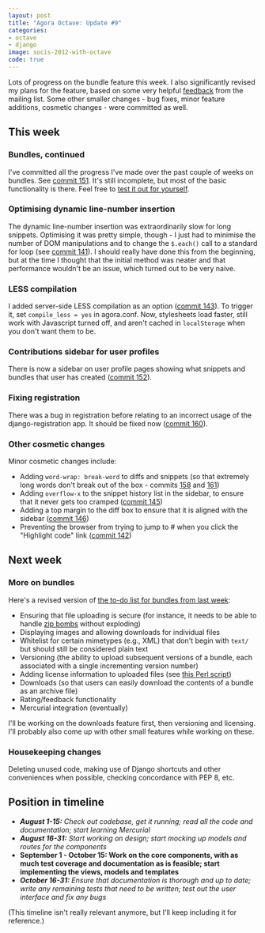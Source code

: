 ```yaml
---
layout: post
title: "Agora Octave: Update #9"
categories:
- octave
- django
image: socis-2012-with-octave
code: true
---
```


Lots of progress on the bundle feature this week. I also significantly revised my plans for the feature, based on some very helpful [feedback](http://octave.1599824.n4.nabble.com/Bundles-in-Agora-td4645137.html) from the mailing list. Some other smaller changes - bug fixes, minor feature additions, cosmetic changes - were committed as well.

## This week

### Bundles, continued

I've committed all the progress I've made over the past couple of weeks on bundles. See [commit 151](http://inversethought.com/hg/agora-dellsystem/rev/c7be7def8b57). It's still incomplete, but most of the basic functionality is there. Feel free to [test it out for yourself](http://agora.dellsystem.me/bundles/).

### Optimising dynamic line-number insertion

The dynamic line-number insertion was extraordinarily slow for long snippets. Optimising it was pretty simple, though - I just had to minimise the number of DOM manipulations and to change the `$.each()` call to a standard for loop (see [commit 141](http://inversethought.com/hg/agora-dellsystem/rev/2a2078bd334c)). I should really have done this from the beginning, but at the time I thought that the initial method was neater and that performance wouldn't be an issue, which turned out to be very naive.

### LESS compilation

I added server-side LESS compilation as an option ([commit 143](http://inversethought.com/hg/agora-dellsystem/rev/7a27b1c9cb84)). To trigger it, set `compile_less = yes` in agora.conf. Now, stylesheets load faster, still work with Javascript turned off, and aren't cached in `localStorage` when you don't want them to be.

### Contributions sidebar for user profiles

There is now a sidebar on user profile pages showing what snippets and bundles that user has created ([commit 152](http://inversethought.com/hg/agora-dellsystem/rev/9294cf4097d8)).

### Fixing registration

There was a bug in registration before relating to an incorrect usage of the django-registration app. It should be fixed now ([commit 160](http://inversethought.com/hg/agora-dellsystem/rev/a5547f079190)).

### Other cosmetic changes

Minor cosmetic changes include:

* Adding `word-wrap: break-word` to diffs and snippets (so that extremely long words don't break out of the box - commits [158](http://inversethought.com/hg/agora-dellsystem/rev/d14822d10833) and [161](http://inversethought.com/hg/agora-dellsystem/rev/10eebb5a1c68))
* Adding `overflow-x` to the snippet history list in the sidebar, to ensure that it never gets too cramped ([commit 145](http://inversethought.com/hg/agora-dellsystem/rev/ee999b9f33f5))
* Adding a top margin to the diff box to ensure that it is aligned with the sidebar ([commit 146](http://inversethought.com/hg/agora-dellsystem/rev/6573617409e2))
* Preventing the browser from trying to jump to # when you click the "Highlight code" link ([commit 142](http://inversethought.com/hg/agora-dellsystem/rev/c3c4aaccbcd0))

## Next week

### More on bundles

Here's a revised version of [the to-do list for bundles from last week](/posts/agora-octave-update-8#bundle-goals):

* Ensuring that file uploading is secure (for instance, it needs to be able to handle [zip bombs](http://en.wikipedia.org/wiki/Zip_bomb) without exploding)
* Displaying images and allowing downloads for individual files
* Whitelist for certain mimetypes (e.g., XML) that don't begin with `text/` but should still be considered plain text
* Versioning (the ability to upload subsequent versions of a bundle, each associated with a single incrementing version number)
* Adding license information to uploaded files (see [this Perl script](http://sourceforge.net/p/octave/code/11207/tree/trunk/octave-forge/admin/copyright_fix.pl))
* Downloads (so that users can easily download the contents of a bundle as an archive file)
* Rating/feedback functionality
* Mercurial integration (eventually)

I'll be working on the downloads feature first, then versioning and licensing. I'll probably also come up with other small features while working on these.

### Housekeeping changes

Deleting unused code, making use of Django shortcuts and other conveniences when possible, checking concordance with PEP 8, etc.

## Position in timeline

* _**August 1-15:** Check out codebase, get it running; read all the code and documentation; start learning Mercurial_
* _**August 16-31:** Start working on design; start mocking up models and routes for the components_
* **September 1 - October 15: Work on the core components, with as much test coverage and documentation as is feasible; start implementing the views, models and templates**
* _**October 16-31:** Ensure that documentation is thorough and up to date; write any remaining tests that need to be written; test out the user interface and fix any bugs_

(This timeline isn't really relevant anymore, but I'll keep including it for reference.)
